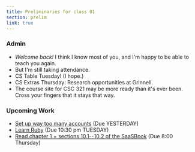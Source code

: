 ```yaml
---
title: Preliminaries for class 01
section: prelim
link: true
---
```

### Admin

* *Welcome back!*  I think I know most of you, and I'm happy to be able to
  teach you again.
* But I'm still taking attendance.
* CS Table Tuesday!  (I hope.)
* CS Extras Thursday: Research opportunities at Grinnell.
* The course site for CSC 321 may be more ready than it's ever been.
  Cross your fingers that it stays that way.

### Upcoming Work

* [Set up way too many accounts](../assignments/accounts) (Due YESTERDAY)
* [Learn Ruby](../assignments/ruby-codecademy) (Due 10:30 pm TUESDAY)
* [Read chapter 1 + sections 10.1--10.2 of the SaaSBook](../readings/saasbook1)
  (Due 8:00 Thursday)

